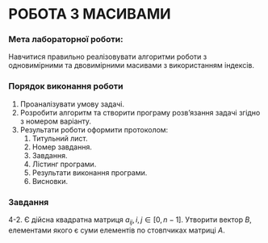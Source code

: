 # РОБОТА З МАСИВАМИ

### Мета лабораторної роботи:

Навчитися правильно реалізовувати алгоритми роботи з одновимірними та двовимірними масивами з використанням індексів.

### Порядок виконання роботи

1. Проаналізувати умову задачі.
2. Розробити алгоритм та створити програму розв’язання задачі згідно з номером варіанту.
3. Результати роботи оформити протоколом:
   1. Титульний лист.
   2. Номер завдання.
   3. Завдання.
   4. Лістинг програми.
   5. Результати виконання програми.
   6. Висновки.

### Завдання

4-2. Є дійсна квадратна матриця $a_{ij}, i, j \in [0, n -1]$. Утворити вектор $В$, елементами якого є суми елементів по стовпчиках матриці $А$.
